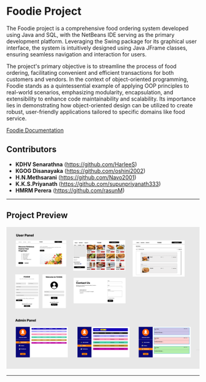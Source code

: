 # Foodie Project

The Foodie project is a comprehensive food ordering system developed using Java and SQL, with the NetBeans IDE serving as the primary development platform. Leveraging the Swing package for its graphical user interface, the system is intuitively designed using Java JFrame classes, ensuring seamless navigation and interaction for users.

The project's primary objective is to streamline the process of food ordering, facilitating convenient and efficient transactions for both customers and vendors. In the context of object-oriented programming, Foodie stands as a quintessential example of applying OOP principles to real-world scenarios, emphasizing modularity, encapsulation, and extensibility to enhance code maintainability and scalability. Its importance lies in demonstrating how object-oriented design can be utilized to create robust, user-friendly applications tailored to specific domains like food service.

[Foodie Documentation](https://github.com/HarleeS/Food-ordering-project/blob/main/Foodie_Documentaion.pdf)



## Contributors

- **KDHV Senarathna** (https://github.com/HarleeS)
- **KGOG Disanayaka** (https://github.com/oshini2002)
- **H.N.Methsarani** (https://github.com/Navo2001)
- **K.K.S.Priyanath** (https://github.com/supunpriyanath333)
- **HMRM Perera** (https://github.com/rasunM)

---

## Project Preview

![Foodie Layout Preview](Overview.png)

---

